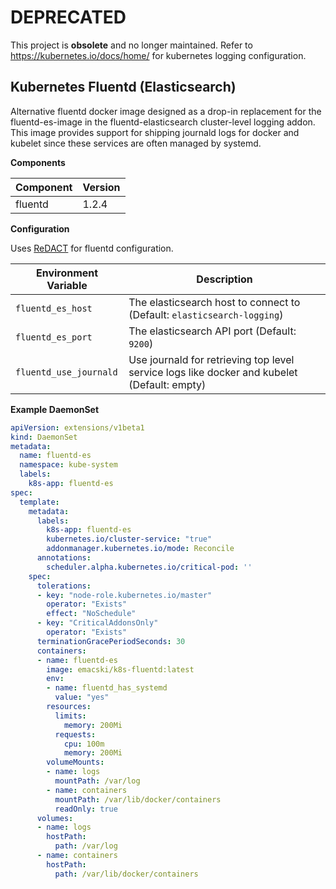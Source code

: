 # DEPRECATED

This project is **obsolete** and no longer maintained. Refer to https://kubernetes.io/docs/home/ for kubernetes logging configuration.

## Kubernetes Fluentd (Elasticsearch)

Alternative fluentd docker image designed as a drop-in replacement for the fluentd-es-image in the fluentd-elasticsearch cluster-level logging addon. This image provides support for shipping journald logs for docker and kubelet since these services are often managed by systemd.

**Components**

| Component | Version |
| --------- | ------- |
| fluentd | 1.2.4 |

**Configuration**

Uses [ReDACT](https://github.com/emacski/redact) for fluentd configuration.

| Environment Variable | Description |
| -------------------- | ----------- |
| `fluentd_es_host` | The elasticsearch host to connect to (Default: `elasticsearch-logging`) |
| `fluentd_es_port` | The elasticsearch API port (Default: `9200`) |
| `fluentd_use_journald` | Use journald for retrieving top level service logs like docker and kubelet (Default: empty) |

**Example DaemonSet**
```yaml
apiVersion: extensions/v1beta1
kind: DaemonSet
metadata:
  name: fluentd-es
  namespace: kube-system
  labels:
    k8s-app: fluentd-es
spec:
  template:
    metadata:
      labels:
        k8s-app: fluentd-es
        kubernetes.io/cluster-service: "true"
        addonmanager.kubernetes.io/mode: Reconcile
      annotations:
        scheduler.alpha.kubernetes.io/critical-pod: ''
    spec:
      tolerations:
      - key: "node-role.kubernetes.io/master"
        operator: "Exists"
        effect: "NoSchedule"
      - key: "CriticalAddonsOnly"
        operator: "Exists"
      terminationGracePeriodSeconds: 30
      containers:
      - name: fluentd-es
        image: emacski/k8s-fluentd:latest
        env:
        - name: fluentd_has_systemd
          value: "yes"
        resources:
          limits:
            memory: 200Mi
          requests:
            cpu: 100m
            memory: 200Mi
        volumeMounts:
        - name: logs
          mountPath: /var/log
        - name: containers
          mountPath: /var/lib/docker/containers
          readOnly: true
      volumes:
      - name: logs
        hostPath:
          path: /var/log
      - name: containers
        hostPath:
          path: /var/lib/docker/containers
```
